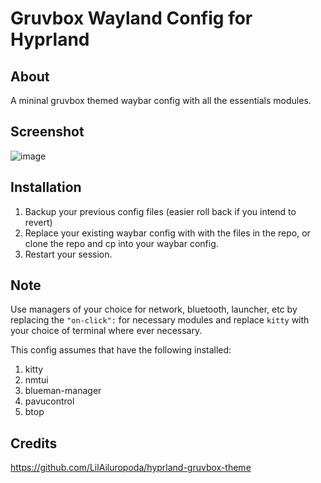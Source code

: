 # Gruvbox Wayland Config for Hyprland

## About
A mininal gruvbox themed waybar config with all the essentials modules.

## Screenshot
![image](https://github.com/user-attachments/assets/614d30b5-3ef2-4e49-b181-e8a8b66380d3)

## Installation
1) Backup your previous config files (easier roll back if you intend to revert)
2) Replace your existing waybar config with with the files in the repo, or clone the repo and cp into your waybar config.
4) Restart your session.

## Note
Use managers of your choice for network, bluetooth, launcher, etc by replacing the `"on-click":` for necessary modules and replace `kitty` with your choice of terminal where ever necessary.

This config assumes that have the following installed:
1) kitty
2) nmtui
3) blueman-manager
4) pavucontrol
5) btop

## Credits
https://github.com/LilAiluropoda/hyprland-gruvbox-theme




